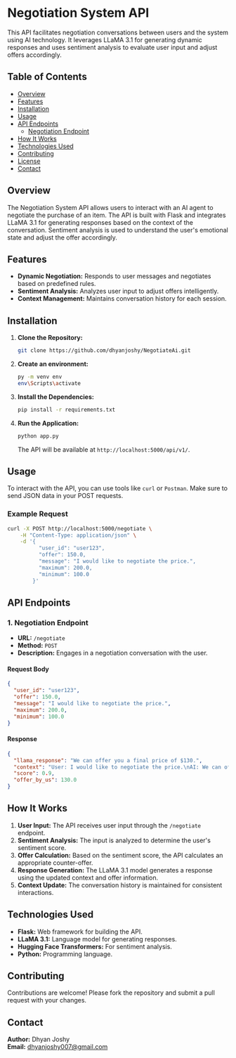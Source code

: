# Negotiation System API

This API facilitates negotiation conversations between users and the system using AI technology. It leverages LLaMA 3.1 for generating dynamic responses and uses sentiment analysis to evaluate user input and adjust offers accordingly.

## Table of Contents

- [Overview](#overview)
- [Features](#features)
- [Installation](#installation)
- [Usage](#usage)
- [API Endpoints](#api-endpoints)
  - [Negotiation Endpoint](#1-negotiation-endpoint)
- [How It Works](#how-it-works)
- [Technologies Used](#technologies-used)
- [Contributing](#contributing)
- [License](#license)
- [Contact](#contact)

## Overview

The Negotiation System API allows users to interact with an AI agent to negotiate the purchase of an item. The API is built with Flask and integrates LLaMA 3.1 for generating responses based on the context of the conversation. Sentiment analysis is used to understand the user's emotional state and adjust the offer accordingly.

## Features

- **Dynamic Negotiation:** Responds to user messages and negotiates based on predefined rules.
- **Sentiment Analysis:** Analyzes user input to adjust offers intelligently.
- **Context Management:** Maintains conversation history for each session.

## Installation

1. **Clone the Repository:**

    ```bash
    git clone https://github.com/dhyanjoshy/NegotiateAi.git
    ```

2. **Create an environment:**

    ```bash
    py -m venv env
    env\Scripts\activate
    ```

3. **Install the Dependencies:**

    ```bash
    pip install -r requirements.txt
    ```

4. **Run the Application:**

    ```bash
    python app.py
    ```

    The API will be available at `http://localhost:5000/api/v1/`.

## Usage

To interact with the API, you can use tools like `curl` or `Postman`. Make sure to send JSON data in your POST requests.

### Example Request

```bash
curl -X POST http://localhost:5000/negotiate \
    -H "Content-Type: application/json" \
    -d '{
          "user_id": "user123",
          "offer": 150.0,
          "message": "I would like to negotiate the price.",
          "maximum": 200.0,
          "minimum": 100.0
        }'
```


## API Endpoints

### 1. Negotiation Endpoint

- **URL:** `/negotiate`
- **Method:** `POST`
- **Description:** Engages in a negotiation conversation with the user.

#### Request Body

```json
{
  "user_id": "user123",
  "offer": 150.0,
  "message": "I would like to negotiate the price.",
  "maximum": 200.0,
  "minimum": 100.0
}
```

#### Response

```json
{
  "llama_response": "We can offer you a final price of $130.",
  "context": "User: I would like to negotiate the price.\nAI: We can offer you a final price of $130.\n",
  "score": 0.9,
  "offer_by_us": 130.0
}
```

## How It Works

1. **User Input:** The API receives user input through the `/negotiate` endpoint.
2. **Sentiment Analysis:** The input is analyzed to determine the user's sentiment score.
3. **Offer Calculation:** Based on the sentiment score, the API calculates an appropriate counter-offer.
4. **Response Generation:** The LLaMA 3.1 model generates a response using the updated context and offer information.
5. **Context Update:** The conversation history is maintained for consistent interactions.

## Technologies Used

- **Flask:** Web framework for building the API.
- **LLaMA 3.1:** Language model for generating responses.
- **Hugging Face Transformers:** For sentiment analysis.
- **Python:** Programming language.

## Contributing

Contributions are welcome! Please fork the repository and submit a pull request with your changes.


## Contact

**Author:** Dhyan Joshy  
**Email:** [dhyanjoshy007@gmail.com](mailto:dhyanjoshy007@gmail.com)
